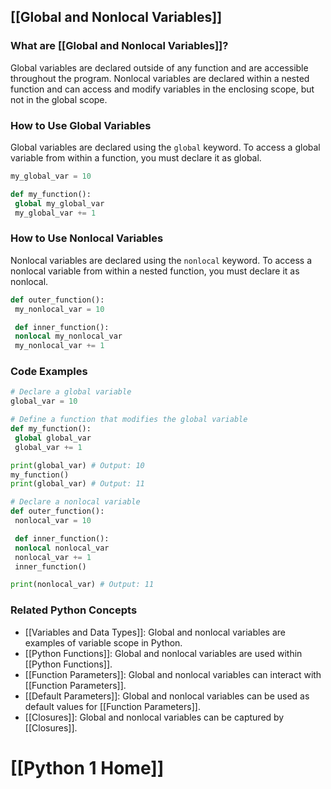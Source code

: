## [[Global and Nonlocal Variables]]

### What are [[Global and Nonlocal Variables]]?
Global variables are declared outside of any function and are accessible throughout the program. 
Nonlocal variables are declared within a nested function and can access and modify variables in the enclosing scope, but not in the global scope.

### How to Use Global Variables
Global variables are declared using the `global` keyword. To access a global variable from within a function, you must declare it as global.

```python
my_global_var = 10

def my_function():
 global my_global_var
 my_global_var += 1
```

### How to Use Nonlocal Variables
Nonlocal variables are declared using the `nonlocal` keyword. To access a nonlocal variable from within a nested function, you must declare it as nonlocal.

```python
def outer_function():
 my_nonlocal_var = 10

 def inner_function():
 nonlocal my_nonlocal_var
 my_nonlocal_var += 1
```

### Code Examples
```python
# Declare a global variable
global_var = 10

# Define a function that modifies the global variable
def my_function():
 global global_var
 global_var += 1

print(global_var) # Output: 10
my_function()
print(global_var) # Output: 11
```

```python
# Declare a nonlocal variable
def outer_function():
 nonlocal_var = 10

 def inner_function():
 nonlocal nonlocal_var
 nonlocal_var += 1
 inner_function()

print(nonlocal_var) # Output: 11
```

### Related Python Concepts

- [[Variables and Data Types]]: Global and nonlocal variables are examples of variable scope in Python.
- [[Python Functions]]: Global and nonlocal variables are used within [[Python Functions]].
- [[Function Parameters]]: Global and nonlocal variables can interact with [[Function Parameters]].
- [[Default Parameters]]: Global and nonlocal variables can be used as default values for [[Function Parameters]].
- [[Closures]]: Global and nonlocal variables can be captured by [[Closures]].
# [[Python 1 Home]]